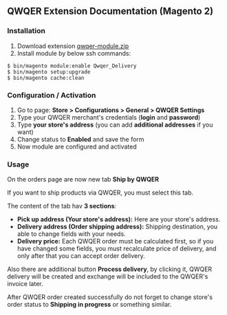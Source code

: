## QWQER Extension Documentation (Magento 2)

### Installation

1. Download extension [qwqer-module.zip](https://github.com/IPayDevTeam/QWQER-Magento-Extension-Documentation/raw/master/extensions/qwqer-module.zip)
2. Install module by below ssh commands:
```
$ bin/magento module:enable Qwqer_Delivery
$ bin/magento setup:upgrade
$ bin/magento cache:clean
```



### Configuration / Activation

1. Go to page: **Store > Configurations > General > QWQER Settings**
2. Type your QWQER merchant's credentials (**login** and **password**)
3. Type **your store's address** (you can add **additional addresses** if you want)
4. Change status to **Enabled** and save the form
5. Now module are configured and activated

### Usage
On the orders page are now new tab **Ship by QWQER**

If you want to ship products via QWQER, you must select this tab.

The content of the tab hav **3 sections**:
- **Pick up address (Your store's address):** Here are your store's address.
- **Delivery address (Order shipping address):** Shipping destination, you able to change fields with your needs.
- **Delivery price:** Each QWQER order must be calculated first, so if you have changed some fields, you must recalculate price of delivery, and only after that you can accept order delivery.

Also there are additional button **Process delivery**, by clicking it, QWQER delivery will be created and exchange will be included to the QWQER's invoice later.

After QWQER order created successfully do not forget to change store's order status to **Shipping in progress** or something similar.

